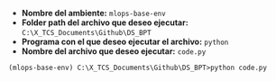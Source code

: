 

- **Nombre del ambiente:** `mlops-base-env`
- **Folder path del archivo que deseo ejecutar:** `C:\X_TCS_Documents\Github\DS_BPT`
- **Programa con el que deseo ejecutar el archivo:** `python`
- **Nombre del archivo que deseo ejecutar:** `code.py`
```console
(mlops-base-env) C:\X_TCS_Documents\Github\DS_BPT>python code.py
```
